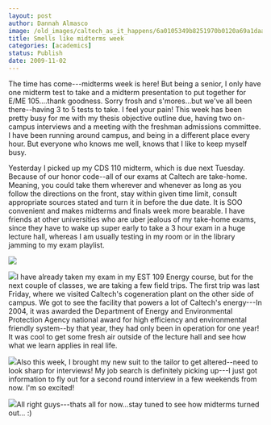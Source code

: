 ```yaml
---
layout: post
author: Dannah Almasco
image: /old_images/caltech_as_it_happens/6a0105349b8251970b0120a69a1daa970c.jpg
title: Smells like midterms week
categories: [academics]
status: Publish
date: 2009-11-02
---
```



The time has come---midterms week is here!
But being a senior, I only have one midterm test to take and a midterm presentation to put together for E/ME 105....thank goodness. Sorry frosh and s'mores...but we've all been there--having 3 to 5 tests to take. I feel your pain!
This week has been pretty busy for me with my thesis objective outline due, having two on-campus interviews and a meeting with the freshman admissions committee. I have been running around campus, and being in a different place every hour. But everyone who knows me well, knows that I like to keep myself busy.

Yesterday I picked up my CDS 110 midterm, which is due next Tuesday. Because of our honor code--all of our exams at Caltech are take-home. Meaning, you could take them wherever and whenever as long as you follow the directions on the front, stay within given time limit, consult appropriate sources stated and turn it in before the due date. It is SOO convenient and makes midterms and finals week more bearable. I have friends at other universities who are uber jealous of my take-home exams, since they have to wake up super early to take a 3 hour exam in a huge lecture hall, whereas I am usually testing in my room or in the library jamming to my exam playlist.


![](/old_images/caltech_as_it_happens/6a0105349b8251970b0120a644b151970b.jpg)

![](/old_images/caltech_as_it_happens/6a0105349b8251970b0120a644b20d970b.jpg)I have already taken my exam in my EST 109 Energy course, but for the next couple of classes, we are taking a few field trips. The first trip was last Friday, where we visited Caltech's cogeneration plant on the other side of campus. We got to see the facility that powers a lot of Caltech's energy---In 2004, it was awarded the Department of Energy and Environmental Protection Agency national award for high efficiency and environmental friendly system--by that year, they had only been in operation for one year! It was cool to get some fresh air outside of the lecture hall and see how what we learn applies in real life.


![](/old_images/caltech_as_it_happens/6a0105349b8251970b0120a69a20c9970c.jpg)Also this week, I brought my new suit to the tailor to get altered--need to look sharp for interviews! My job search is definitely picking up---I just got information to fly out for a second round interview in a few weekends from now. I'm so excited!


![](/old_images/caltech_as_it_happens/6a0105349b8251970b0120a69a220c970c.jpg)All right guys---thats all for now...stay tuned to see how midterms turned out... :)

